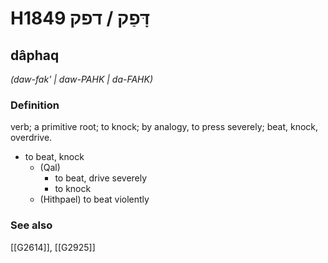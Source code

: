 # H1849 דָּפַק / דפק

## dâphaq

_(daw-fak' | daw-PAHK | da-FAHK)_

### Definition

verb; a primitive root; to knock; by analogy, to press severely; beat, knock, overdrive.

- to beat, knock
    - (Qal)
        - to beat, drive severely
        - to knock
    - (Hithpael) to beat violently
### See also

[[G2614]], [[G2925]]

